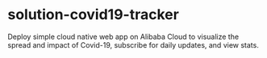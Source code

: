 # solution-covid19-tracker
Deploy simple cloud native web app on Alibaba Cloud to visualize the spread and impact of Covid-19, subscribe for daily updates, and view stats.

